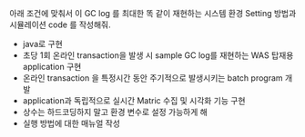아래 조건에 맞춰서 이 GC log 를 최대한 똑 같이 재현하는 시스템 환경 Setting 방법과 시뮬레이션 code 를 작성해줘.
- java로 구현
- 초당 1회 온라인 transaction을 발생 시 sample GC log를 재현하는 WAS 탑재용 application 구현
- 온라인 transaction 을 특정시간 동안 주기적으로 발생시키는 batch program 개발
- application과 독립적으로 실시간 Matric 수집 및 시각화 기능 구현
- 상수는 하드코딩하지 말고 환경 변수로 설정 가능하게 해
- 실행 방법에 대한 매뉴얼 작성

